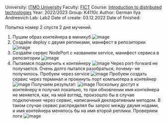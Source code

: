 University: [ITMO University](https://itmo.ru/ru/)
Faculty: [FICT](https://fict.itmo.ru)
Course: [Introduction to distributed technologies](https://github.com/itmo-ict-faculty/introduction-to-distributed-technologies)
Year: 2022/2023
Group: K4110c
Author: German Ilya Andreevich
Lab: Lab2
Date of create: 03.12.2022
Date of finished: 

Попытка номер 2 спустя 2 дня мучений.
1. Пушим образ контейнера в миникуб
 ![image](https://user-images.githubusercontent.com/116584865/206180650-6ae4404d-1a32-4d94-a6a7-e48eaeff829d.png)
2. Создаём deploy с двумя репликами, манифест в репозитории
![image](https://user-images.githubusercontent.com/116584865/206180968-62ceeada-0768-4811-89cf-2d159a06dbf7.png)
3. Создаём сервис NodePort с названием service, манифест сервиса в репозитории
![image](https://user-images.githubusercontent.com/116584865/206181128-4b23da61-15bd-4991-a6c6-e737185213e3.png)
4. Пытаемся подключить к контейнеру
![image](https://user-images.githubusercontent.com/116584865/206182586-075f5dce-793b-4d75-8910-2c86415bf615.png)
Через port-forward не получается. Очень долго пытался разобраться, почему- не получилось. Пробуем через service
![image](https://user-images.githubusercontent.com/116584865/206182961-24c5f950-00f7-41d9-8d85-891c4be89684.png)
Пробуем создать сервис через терминал и прокинуть порт компьютера в контейнер
![image](https://user-images.githubusercontent.com/116584865/206183710-2b19695f-df1f-4d34-a7cd-81b1a9af95b3.png)
Получаем результат:
![image](https://user-images.githubusercontent.com/116584865/206183792-17f6464c-aba6-477e-bc3a-6fcf5dfe8fff.png)
Поскольку доступ к контейнеру я получил локально, то при обновлении имя контейнера не меняется, как, на мой взгляд, произошло бы в случае подключения через сервис, написанный декларативным методом. В таком случае сервис распределял бы запрос между двумя нодами, и имя контейнера менялось бы на имя второй реплики.
Проверяем логи
![image](https://user-images.githubusercontent.com/116584865/206187349-9d883e58-8888-4c7a-bc7a-08d5f0bce546.png)


